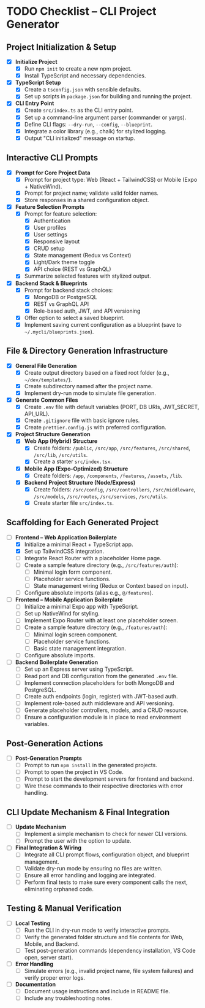 # TODO Checklist – CLI Project Generator

## Project Initialization & Setup

- [x] **Initialize Project**
  - [x] Run `npm init` to create a new npm project.
  - [x] Install TypeScript and necessary dependencies.
- [x] **TypeScript Setup**
  - [x] Create a `tsconfig.json` with sensible defaults.
  - [x] Set up scripts in `package.json` for building and running the project.
- [x] **CLI Entry Point**
  - [x] Create `src/index.ts` as the CLI entry point.
  - [x] Set up a command-line argument parser (commander or yargs).
  - [x] Define CLI flags: `--dry-run`, `--config`, `--blueprint`.
  - [x] Integrate a color library (e.g., chalk) for stylized logging.
  - [x] Output "CLI initialized" message on startup.

## Interactive CLI Prompts

- [x] **Prompt for Core Project Data**
  - [x] Prompt for project type: Web (React + TailwindCSS) or Mobile (Expo + NativeWind).
  - [x] Prompt for project name; validate valid folder names.
  - [x] Store responses in a shared configuration object.
- [x] **Feature Selection Prompts**
  - [x] Prompt for feature selection:
    - [x] Authentication
    - [x] User profiles
    - [x] User settings
    - [x] Responsive layout
    - [x] CRUD setup
    - [x] State management (Redux vs Context)
    - [x] Light/Dark theme toggle
    - [x] API choice (REST vs GraphQL)
  - [x] Summarize selected features with stylized output.
- [x] **Backend Stack & Blueprints**
  - [x] Prompt for backend stack choices:
    - [x] MongoDB or PostgreSQL
    - [x] REST vs GraphQL API
    - [x] Role-based auth, JWT, and API versioning
  - [x] Offer option to select a saved blueprint.
  - [x] Implement saving current configuration as a blueprint (save to `~/.mycli/blueprints.json`).

## File & Directory Generation Infrastructure

- [x] **General File Generation**
  - [x] Create output directory based on a fixed root folder (e.g., `~/dev/templates/`).
  - [x] Create subdirectory named after the project name.
  - [x] Implement dry-run mode to simulate file generation.
- [x] **Generate Common Files**
  - [x] Create `.env` file with default variables (PORT, DB URIs, JWT_SECRET, API_URL).
  - [x] Create `.gitignore` file with basic ignore rules.
  - [x] Create `prettier.config.js` with preferred configuration.
- [x] **Project Structure Generation**
  - [x] **Web App (Hybrid) Structure**
    - [x] Create folders: `/public`, `/src/app`, `/src/features`, `/src/shared`, `/src/lib`, `/src/utils`.
    - [x] Create a starter `src/index.tsx`.
  - [x] **Mobile App (Expo-Optimized) Structure**
    - [x] Create folders: `/app`, `/components`, `/features`, `/assets`, `/lib`.
  - [x] **Backend Project Structure (Node/Express)**
    - [x] Create folders: `/src/config`, `/src/controllers`, `/src/middleware`, `/src/models`, `/src/routes`, `/src/services`, `/src/utils`.
    - [x] Create starter file `src/index.ts`.

## Scaffolding for Each Generated Project

- [ ] **Frontend – Web Application Boilerplate**
  - [x] Initialize a minimal React + TypeScript app.
  - [x] Set up TailwindCSS integration.
  - [ ] Integrate React Router with a placeholder Home page.
  - [ ] Create a sample feature directory (e.g., `/src/features/auth`):
    - [ ] Minimal login form component.
    - [ ] Placeholder service functions.
    - [ ] State management wiring (Redux or Context based on input).
  - [ ] Configure absolute imports (alias e.g., `@/features`).
- [ ] **Frontend – Mobile Application Boilerplate**
  - [ ] Initialize a minimal Expo app with TypeScript.
  - [ ] Set up NativeWind for styling.
  - [ ] Implement Expo Router with at least one placeholder screen.
  - [ ] Create a sample feature directory (e.g., `/features/auth`):
    - [ ] Minimal login screen component.
    - [ ] Placeholder service functions.
    - [ ] Basic state management integration.
  - [ ] Configure absolute imports.
- [ ] **Backend Boilerplate Generation**
  - [ ] Set up an Express server using TypeScript.
  - [ ] Read port and DB configuration from the generated `.env` file.
  - [ ] Implement connection placeholders for both MongoDB and PostgreSQL.
  - [ ] Create auth endpoints (login, register) with JWT-based auth.
  - [ ] Implement role-based auth middleware and API versioning.
  - [ ] Generate placeholder controllers, models, and a CRUD resource.
  - [ ] Ensure a configuration module is in place to read environment variables.

## Post-Generation Actions

- [ ] **Post-Generation Prompts**
  - [ ] Prompt to run `npm install` in the generated projects.
  - [ ] Prompt to open the project in VS Code.
  - [ ] Prompt to start the development servers for frontend and backend.
  - [ ] Wire these commands to their respective directories with error handling.

## CLI Update Mechanism & Final Integration

- [ ] **Update Mechanism**
  - [ ] Implement a simple mechanism to check for newer CLI versions.
  - [ ] Prompt the user with the option to update.
- [ ] **Final Integration & Wiring**
  - [ ] Integrate all CLI prompt flows, configuration object, and blueprint management.
  - [ ] Validate dry-run mode by ensuring no files are written.
  - [ ] Ensure all error handling and logging are integrated.
  - [ ] Perform final tests to make sure every component calls the next, eliminating orphaned code.

## Testing & Manual Verification

- [ ] **Local Testing**
  - [ ] Run the CLI in dry-run mode to verify interactive prompts.
  - [ ] Verify the generated folder structure and file contents for Web, Mobile, and Backend.
  - [ ] Test post-generation commands (dependency installation, VS Code open, server start).
- [ ] **Error Handling**
  - [ ] Simulate errors (e.g., invalid project name, file system failures) and verify proper error logs.
- [ ] **Documentation**
  - [ ] Document usage instructions and include in README file.
  - [ ] Include any troubleshooting notes.
